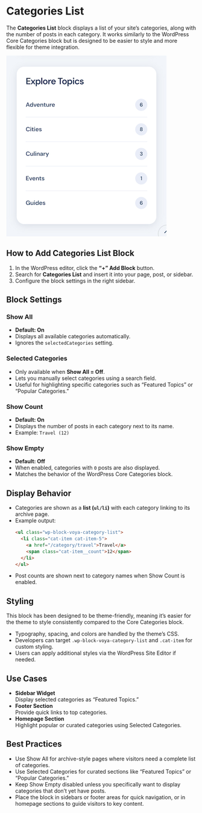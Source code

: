 # Categories List

The **Categories List** block displays a list of your site’s categories, along with the number of posts in each category. It works similarly to the WordPress Core Categories block but is designed to be easier to style and more flexible for theme integration.  

![categories list](/img/voya/categories-list.jpg)

## How to Add Categories List Block
1. In the WordPress editor, click the **“+” Add Block** button.  
2. Search for **Categories List** and insert it into your page, post, or sidebar.  
3. Configure the block settings in the right sidebar.  

## Block Settings

### Show All
- **Default: On**  
- Displays all available categories automatically.  
- Ignores the `selectedCategories` setting.  

### Selected Categories
- Only available when **Show All = Off**.  
- Lets you manually select categories using a search field.  
- Useful for highlighting specific categories such as “Featured Topics” or “Popular Categories.”  

### Show Count
- **Default: On**  
- Displays the number of posts in each category next to its name.  
- Example: `Travel (12)`  

### Show Empty
- **Default: Off**  
- When enabled, categories with `0` posts are also displayed.  
- Matches the behavior of the WordPress Core Categories block.  

## Display Behavior
- Categories are shown as a **list (`ul/li`)** with each category linking to its archive page.  
- Example output:  
  ```html
  <ul class="wp-block-voya-category-list">
    <li class="cat-item cat-item-5">
      <a href="/category/travel">Travel</a>
      <span class="cat-item__count">12</span>
    </li>
  </ul>
  ```
- Post counts are shown next to category names when Show Count is enabled.

## Styling
This block has been designed to be theme-friendly, meaning it’s easier for the theme to style consistently compared to the Core Categories block.
- Typography, spacing, and colors are handled by the theme’s CSS.
- Developers can target `.wp-block-voya-category-list` and `.cat-item` for custom styling.
- Users can apply additional styles via the WordPress Site Editor if needed.


## Use Cases
- **Sidebar Widget**  
  Display selected categories as “Featured Topics.”
- **Footer Section**   
  Provide quick links to top categories.
- **Homepage Section**   
  Highlight popular or curated categories using Selected Categories.


## Best Practices
- Use Show All for archive-style pages where visitors need a complete list of categories.
- Use Selected Categories for curated sections like “Featured Topics” or “Popular Categories.”
- Keep Show Empty disabled unless you specifically want to display categories that don’t yet have posts.
- Place the block in sidebars or footer areas for quick navigation, or in homepage sections to guide visitors to key content.